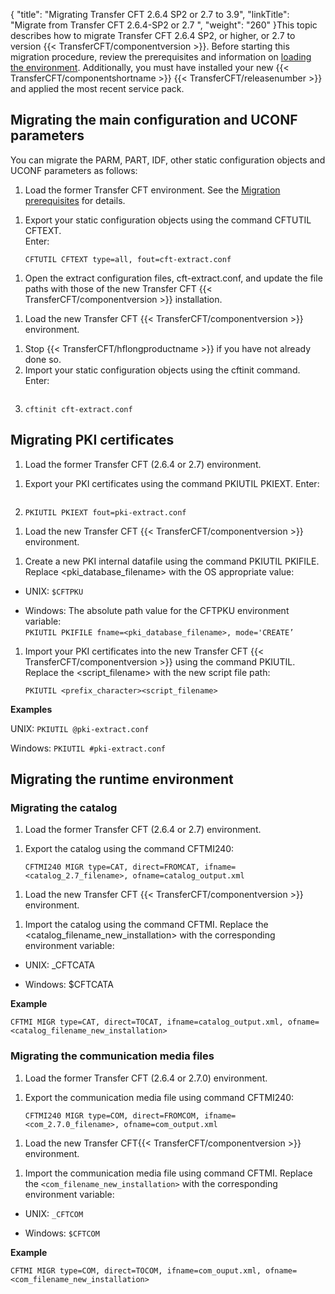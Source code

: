 {
    "title": "Migrating Transfer CFT 2.6.4 SP2 or 2.7 to 3.9",
    "linkTitle": "Migrate from Transfer CFT 2.6.4-SP2 or 2.7 ",
    "weight": "260"
}This topic describes how to migrate Transfer CFT 2.6.4 SP2, or higher, or 2.7 to version {{< TransferCFT/componentversion  >}}. Before starting this migration procedure, review the prerequisites and information on [loading the environment](../../../../unix_install_start_here/upgrade_start_here/load_the_environment). Additionally, you must have installed your new {{< TransferCFT/componentshortname  >}} {{< TransferCFT/releasenumber  >}} and applied the most recent service pack.

## Migrating the main configuration and UCONF parameters

You can migrate the PARM, PART, IDF, other static configuration objects and UCONF parameters as follows:

1. Load the former Transfer CFT environment. See the <a href="../../../../unix_install_start_here/upgrade_start_here/load_the_environment" class="MCXref xref">Migration prerequisites</a> for details.

<!-- -->

1. Export your static configuration objects using the command CFTUTIL CFTEXT.  
    Enter:  
    ```
    CFTUTIL CFTEXT type=all, fout=cft-extract.conf
    ```

<!-- -->

1. Open the extract configuration files, cft-extract.conf, and update the file paths with those of the new Transfer CFT {{< TransferCFT/componentversion >}} installation.

<!-- -->

1. Load the new Transfer CFT {{< TransferCFT/componentversion >}} environment.

<!-- -->

1. Stop {{< TransferCFT/hflongproductname >}} if you have not already done so.
1. Import your static configuration objects using the cftinit command. Enter:  
    ```
1. `cftinit cft-extract.conf`

## Migrating PKI certificates

1. Load the former Transfer CFT (2.6.4 or 2.7) environment.

<!-- -->

1. Export your PKI certificates using the command PKIUTIL PKIEXT. Enter:  
    ```
1. `PKIUTIL PKIEXT fout=pki-extract.conf`

<!-- -->

1. Load the new Transfer CFT {{< TransferCFT/componentversion >}} environment.

<!-- -->

1. Create a new PKI internal datafile using the command PKIUTIL PKIFILE. Replace &lt;pki\_database\_filename> with the OS appropriate value:

- UNIX: `$CFTPKU`

<!-- -->

- Windows: The absolute path value for the CFTPKU environment variable:  
    `PKIUTIL PKIFILE fname=<pki_database_filename>, mode='CREATE’`

1. Import your PKI certificates into the new Transfer CFT {{< TransferCFT/componentversion >}} using the command PKIUTIL. Replace the &lt;script\_filename> with the new script file path:  
    ```
    PKIUTIL <prefix_character><script_filename>
    ```

**Examples**

UNIX: `PKIUTIL @pki-extract.conf`

Windows: `PKIUTIL #pki-extract.conf`

## Migrating the runtime environment

### Migrating the catalog

1. Load the former Transfer CFT (2.6.4 or 2.7) environment.

<!-- -->

1. Export the catalog using the command CFTMI240:  
    ```
    CFTMI240 MIGR type=CAT, direct=FROMCAT, ifname=<catalog_2.7_filename>, ofname=catalog_output.xml
    ```

<!-- -->

1. Load the new Transfer CFT {{< TransferCFT/componentversion >}} environment.

<!-- -->

1. Import the catalog using the command CFTMI. Replace the &lt;catalog\_filename\_new\_installation> with the corresponding environment variable:

- UNIX: \_CFTCATA

<!-- -->

- Windows: $CFTCATA

**Example**
```
CFTMI MIGR type=CAT, direct=TOCAT, ifname=catalog_output.xml, ofname=<catalog_filename_new_installation>
```

### Migrating the communication media files

1. Load the former Transfer CFT (2.6.4 or 2.7.0) environment.

<!-- -->

1. Export the communication media file using command CFTMI240:  
    ```
    CFTMI240 MIGR type=COM, direct=FROMCOM, ifname=<com_2.7.0_filename>, ofname=com_output.xml
    ```

<!-- -->

1. Load the new Transfer CFT{{< TransferCFT/componentversion >}} environment.

<!-- -->

1. Import the communication media file using command CFTMI. Replace the `<com_filename_new_installation>` with the corresponding environment variable:

- UNIX: `_CFTCOM`

<!-- -->

- Windows: `$CFTCOM`

**Example**
```
CFTMI MIGR type=COM, direct=TOCOM, ifname=com_ouput.xml, ofname=<com_filename_new_installation>
```
